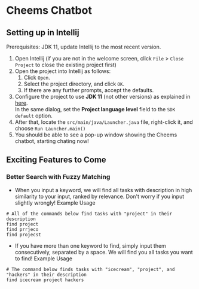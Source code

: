 # Cheems Chatbot
## Setting up in Intellij

Prerequisites: JDK 11, update Intellij to the most recent version.

1. Open Intellij (if you are not in the welcome screen, click `File` > `Close Project` to close the existing project first)
1. Open the project into Intellij as follows:
   1. Click `Open`.
   1. Select the project directory, and click `OK`.
   1. If there are any further prompts, accept the defaults.
1. Configure the project to use **JDK 11** (not other versions) as explained in [here](https://www.jetbrains.com/help/idea/sdk.html#set-up-jdk).<br>
   In the same dialog, set the **Project language level** field to the `SDK default` option.
3. After that, locate the `src/main/java/Launcher.java` file, right-click it, and choose `Run Launcher.main()` 
5. You should be able to see a pop-up window showing the Cheems chatbot, starting chating now!

## Exciting Features to Come
### Better Search with Fuzzy Matching
- When you input a keyword, we will find all tasks with description in high similarity to your input, ranked by relevance. Don't worry if you input slightly wrongly!
Example Usage
```shell
# All of the commands below find tasks with "project" in their description
find project
find prrjeco
find projecst
```
- If you have more than one keyword to find, simply input them consecutively, separated by a space. We will find you all tasks you want to find!
Example Usage
```shell
# The command below finds tasks with "icecream", "project", and "hackers" in their description
find icecream project hackers
```

